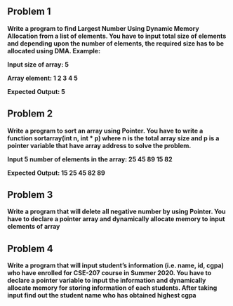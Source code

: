 ## Problem 1
**Write a program to find Largest Number Using Dynamic Memory Allocation from a list of 
elements. You have to input total size of elements and depending upon the number of 
elements, the required size has to be allocated using DMA. 
Example:**

**Input size of array: 5**

**Array element: 1 2 3 4 5**

**Expected Output: 5**

## Problem 2
**Write a program to sort an array using Pointer. You have to write a function sortarray(int n, int * p) where n is the total array size and p is a pointer variable that have array address to solve the problem.**

**Input 5 number of elements in the array: 25 45 89 15 82**

**Expected Output: 15 25 45 82 89**

## Problem 3

**Write a program that will delete all negative number by using Pointer. You have to declare a 
pointer array and dynamically allocate memory to input elements of array**
  
## Problem 4

  **Write a program that will input student’s information (i.e. name, id, cgpa) who have enrolled for CSE-207 course in Summer 2020. You have to declare a pointer variable to input the 
information and dynamically allocate memory for storing information of each students. After 
taking input find out the student name who has obtained highest cgpa**
